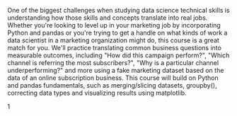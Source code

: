 One of the biggest challenges when studying data science technical skills is understanding how those skills and concepts translate into real jobs. Whether you're looking to level up in your marketing job by incorporating Python and pandas or you're trying to get a handle on what kinds of work a data scientist in a marketing organization might do, this course is a great match for you. We'll practice translating common business questions into measurable outcomes, including "How did this campaign perform?", "Which channel is referring the most subscribers?", "Why is a particular channel underperforming?" and more using a fake marketing dataset based on the data of an online subscription business. This course will build on Python and pandas fundamentals, such as merging/slicing datasets, groupby(), correcting data types and visualizing results using matplotlib.

1
